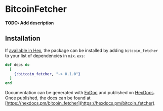 # BitcoinFetcher

**TODO: Add description**

## Installation

If [available in Hex](https://hex.pm/docs/publish), the package can be installed
by adding `bitcoin_fetcher` to your list of dependencies in `mix.exs`:

```elixir
def deps do
  [
    {:bitcoin_fetcher, "~> 0.1.0"}
  ]
end
```

Documentation can be generated with [ExDoc](https://github.com/elixir-lang/ex_doc)
and published on [HexDocs](https://hexdocs.pm). Once published, the docs can
be found at [https://hexdocs.pm/bitcoin_fetcher](https://hexdocs.pm/bitcoin_fetcher).

